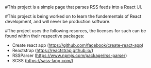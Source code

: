 #This project is a simple page that parses RSS feeds into a React UI.

#This project is being worked on to learn the fundementals of React development, and will never be production software.

#The project uses the following resorces, the licenses for such can be found within their respective packages:
- Create react app (https://github.com/facebook/create-react-app)
- Reactstrap (https://reactstrap.github.io/)
- RSSParser (https://www.npmjs.com/package/rss-parser)
- SCSS (https://sass-lang.com/)